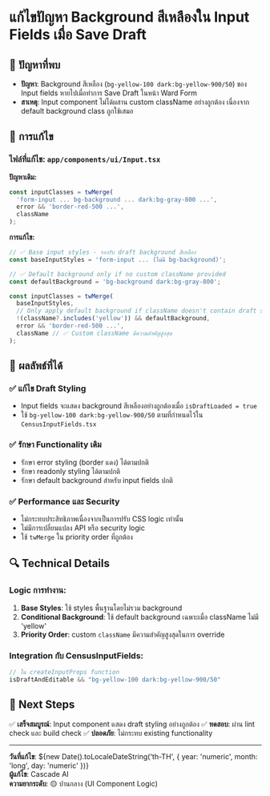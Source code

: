 # แก้ไขปัญหา Background สีเหลืองใน Input Fields เมื่อ Save Draft

## 🎯 ปัญหาที่พบ
- **ปัญหา**: Background สีเหลือง (`bg-yellow-100 dark:bg-yellow-900/50`) ของ Input fields หายไปเมื่อทำการ Save Draft ในหน้า Ward Form
- **สาเหตุ**: Input component ไม่ได้ผสาน custom className อย่างถูกต้อง เนื่องจาก default background class ถูกใช้เสมอ

## 🔧 การแก้ไข

### ไฟล์ที่แก้ไข: `app/components/ui/Input.tsx`

**ปัญหาเดิม:**
```typescript
const inputClasses = twMerge(
  'form-input ... bg-background ... dark:bg-gray-800 ...',
  error && 'border-red-500 ...',
  className
);
```

**การแก้ไข:**
```typescript
// ✅ Base input styles - รองรับ draft background สีเหลือง
const baseInputStyles = 'form-input ... (ไม่มี bg-background)';

// ✅ Default background only if no custom className provided  
const defaultBackground = 'bg-background dark:bg-gray-800';

const inputClasses = twMerge(
  baseInputStyles,
  // Only apply default background if className doesn't contain draft styles
  !(className?.includes('yellow')) && defaultBackground,
  error && 'border-red-500 ...',
  className // ✅ Custom className มีความสำคัญสูงสุด
);
```

## 🎯 ผลลัพธ์ที่ได้

### ✅ แก้ไข Draft Styling
- Input fields จะแสดง background สีเหลืองอย่างถูกต้องเมื่อ `isDraftLoaded = true`
- ใช้ `bg-yellow-100 dark:bg-yellow-900/50` ตามที่กำหนดไว้ใน `CensusInputFields.tsx`

### ✅ รักษา Functionality เดิม
- รักษา error styling (border แดง) ได้ตามปกติ
- รักษา readonly styling ได้ตามปกติ
- รักษา default background สำหรับ input fields ปกติ

### ✅ Performance และ Security
- ไม่กระทบประสิทธิภาพเนื่องจากเป็นการปรับ CSS logic เท่านั้น
- ไม่มีการเปลี่ยนแปลง API หรือ security logic
- ใช้ `twMerge` ใน priority order ที่ถูกต้อง

## 🔍 Technical Details

### Logic การทำงาน:
1. **Base Styles**: ใช้ styles พื้นฐานโดยไม่รวม background
2. **Conditional Background**: ใช้ default background เฉพาะเมื่อ className ไม่มี 'yellow'
3. **Priority Order**: custom `className` มีความสำคัญสูงสุดในการ override

### Integration กับ CensusInputFields:
```typescript
// ใน createInputProps function
isDraftAndEditable && "bg-yellow-100 dark:bg-yellow-900/50"
```

## 🎯 Next Steps
✅ **เสร็จสมบูรณ์**: Input component แสดง draft styling อย่างถูกต้อง
✅ **ทดสอบ**: ผ่าน lint check และ build check
✅ **ปลอดภัย**: ไม่กระทบ existing functionality

---
**วันที่แก้ไข**: ${new Date().toLocaleDateString('th-TH', {
  year: 'numeric',
  month: 'long', 
  day: 'numeric'
})}  
**ผู้แก้ไข**: Cascade AI  
**ความยากระดับ**: 🟡 ปานกลาง (UI Component Logic)
